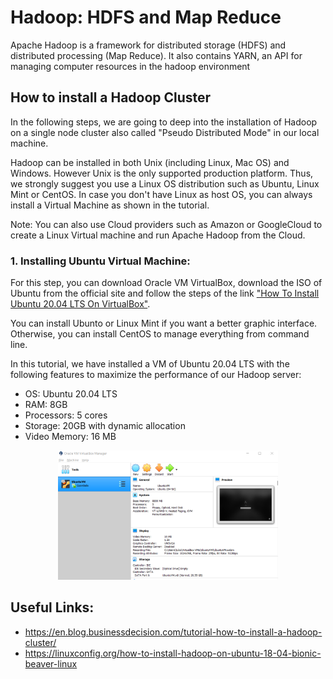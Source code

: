 # Hadoop: HDFS and Map Reduce

Apache Hadoop is a framework for distributed storage (HDFS) and distributed processing (Map Reduce). It also contains YARN, an API for managing computer resources in the hadoop environment

## How to install a Hadoop Cluster

In the following steps, we are going to deep into the installation of Hadoop on a single node cluster also called "Pseudo Distributed Mode" in our local machine.

Hadoop can be installed in both Unix (including Linux, Mac OS) and Windows. However Unix is the only supported production platform. Thus, we strongly suggest you use a Linux OS distribution such as Ubuntu, Linux Mint or CentOS. In case you don't have Linux as host OS, you can always install a Virtual Machine as shown in the tutorial.

Note: You can also use Cloud providers such as Amazon or GoogleCloud to create a Linux Virtual machine and run Apache Hadoop from the Cloud.

### 1. Installing Ubuntu Virtual Machine:

For this step, you can download Oracle VM VirtualBox, download the ISO of Ubuntu from the official site and follow the steps of the link ["How To Install Ubuntu 20.04 LTS On VirtualBox"](https://fossbytes.com/how-to-install-ubuntu-20-04-lts-virtualbox-windows-mac-linux/).

You can install Ubunto or Linux Mint if you want a better graphic interface. Otherwise, you can install CentOS to manage everything from command line.

In this tutorial, we have installed a VM of Ubuntu 20.04 LTS with the following features to maximize the performance of our Hadoop server:

* OS: Ubuntu 20.04 LTS
* RAM: 8GB
* Processors: 5 cores
* Storage: 20GB with dynamic allocation
* Video Memory: 16 MB

<center><img src="img/UbuntuVM.png" alt="UbuntuVM" width="70%" height="70%" class="center"></center>



## Useful Links:

* https://en.blog.businessdecision.com/tutorial-how-to-install-a-hadoop-cluster/
* https://linuxconfig.org/how-to-install-hadoop-on-ubuntu-18-04-bionic-beaver-linux